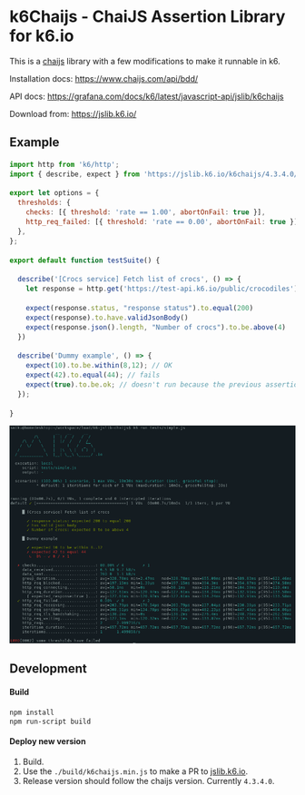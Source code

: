 # k6Chaijs - ChaiJS Assertion Library for k6.io

This is a [chaijs](https://www.chaijs.com/) library with a few modifications to make it runnable in k6.

Installation docs: https://www.chaijs.com/api/bdd/

API docs: https://grafana.com/docs/k6/latest/javascript-api/jslib/k6chaijs

Download from: https://jslib.k6.io/

## Example

```js
import http from 'k6/http';
import { describe, expect } from 'https://jslib.k6.io/k6chaijs/4.3.4.0/index.js';

export let options = {
  thresholds: {
    checks: [{ threshold: 'rate == 1.00', abortOnFail: true }],
    http_req_failed: [{ threshold: 'rate == 0.00', abortOnFail: true }],
  },
};

export default function testSuite() {

  describe('[Crocs service] Fetch list of crocs', () => {
    let response = http.get('https://test-api.k6.io/public/crocodiles');

    expect(response.status, "response status").to.equal(200)
    expect(response).to.have.validJsonBody()
    expect(response.json().length, "Number of crocs").to.be.above(4)
  })

  describe('Dummy example', () => {
    expect(10).to.be.within(8,12); // OK
    expect(42).to.equal(44); // fails
    expect(true).to.be.ok; // doesn't run because the previous assertion failed.
  });

}

```

![CLI screenshot](./CLI-screenshot.png)


## Development


#### Build
```
npm install
npm run-script build
```

#### Deploy new version
1. Build.
2. Use the `./build/k6chaijs.min.js` to make a PR to [jslib.k6.io](https://github.com/grafana/jslib.k6.io).
3. Release version should follow the chaijs version. Currently `4.3.4.0`.
